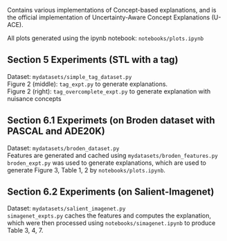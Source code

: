 Contains various implementations of Concept-based explanations, and is the official implementation of 
Uncertainty-Aware Concept Explanations (U-ACE).

All plots generated using the ipynb notebook: `notebooks/plots.ipynb`

## Section 5 Experiments (STL with a tag)
Dataset: `mydatasets/simple_tag_dataset.py`   
Figure 2 (middle): `tag_expt.py` to generate explanations.   
Figure 2 (right): `tag_overcomplete_expt.py` to generate explanation with nuisance concepts  

## Section 6.1 Experimets (on Broden dataset with PASCAL and ADE20K)
Dataset: `mydatasets/broden_dataset.py`   
Features are generated and cached using `mydatasets/broden_features.py`   
`broden_expt.py` was used to generate explanations, which are used to generate Figure 3, Table 1, 2 by `notebooks/plots.ipynb`.   

## Section 6.2 Experiments (on Salient-Imagenet)
Dataset: `mydatasets/salient_imagenet.py`   
`simagenet_expts.py` caches the features and computes the explanation, which were then processed using `notebooks/simagenet.ipynb` to produce Table 3, 4, 7. 
